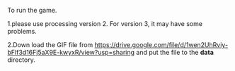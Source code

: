 To run the game.

1.please use processing version 2. For version 3, it may have some problems.

2.Down load the GIF file from https://drive.google.com/file/d/1wen2UhRviy-bFlf3d16Fj5aX9E-kwyxR/view?usp=sharing and put the file to the **data** directory.
